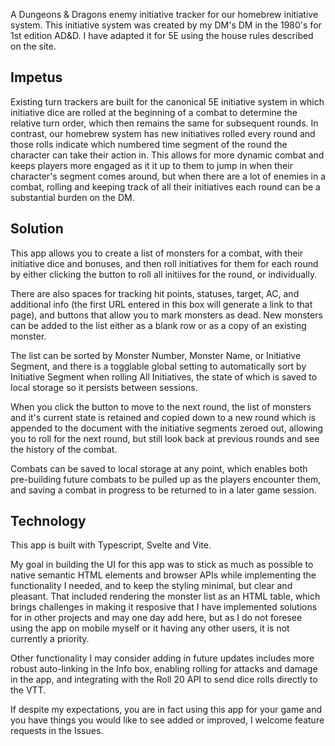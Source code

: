 A Dungeons & Dragons enemy initiative tracker for our homebrew initiative system. This initiative system was created by my DM's DM in the 1980's for 1st edition AD&D. I have adapted it for 5E using the house rules described on the site.

## Impetus

Existing turn trackers are built for the canonical 5E initiative system in which initiative dice are rolled at the beginning of a combat to determine the relative turn order, which then remains the same for subsequent rounds. In contrast, our homebrew system has new initiatives rolled every round and those rolls indicate which numbered time segment of the round the character can take their action in. This allows for more dynamic combat and keeps players more engaged as it it up to them to jump in when their character's segment comes around, but when there are a lot of enemies in a combat, rolling and keeping track of all their initiatives each round can be a substantial burden on the DM.

## Solution

This app allows you to create a list of monsters for a combat, with their initiative dice and bonuses, and then roll initiatives for them for each round by either clicking the button to roll all initiives for the round, or individually. 

There are also spaces for tracking hit points, statuses, target, AC, and additional info (the first URL entered in this box will generate a link to that page), and buttons that allow you to mark monsters as dead. New monsters can be added to the list either as a blank row or as a copy of an existing monster.

The list can be sorted by Monster Number, Monster Name, or Initiative Segment, and there is a togglable global setting to automatically sort by Initiative Segment when rolling All Initiatives, the state of which is saved to local storage so it persists between sessions.

When you click the button to move to the next round, the list of monsters and it's current state is retained and copied down to a new round which is appended to the document with the initiative segments zeroed out, allowing you to roll for the next round, but still look back at previous rounds and see the history of the combat.

Combats can be saved to local storage at any point, which enables both pre-building future combats to be pulled up as the players encounter them, and saving a combat in progress to be returned to in a later game session.

## Technology

This app is built with Typescript, Svelte and Vite. 

My goal in building the UI for this app was to stick as much as possible to native semantic HTML elements and browser APIs while implementing the functionality I needed, and to keep the styling minimal, but clear and pleasant. That included rendering the monster list as an HTML table, which brings challenges in making it resposive that I have implemented solutions for in other projects and may one day add here, but as I do not foresee using the app on mobile myself or it having any other users, it is not currently a priority.

Other functionality I may consider adding in future updates includes more robust auto-linking in the Info box, enabling rolling for attacks and damage in the app, and integrating with the Roll 20 API to send dice rolls directly to the VTT.

If despite my expectations, you are in fact using this app for your game and you have things you would like to see added or improved, I welcome feature requests in the Issues.


